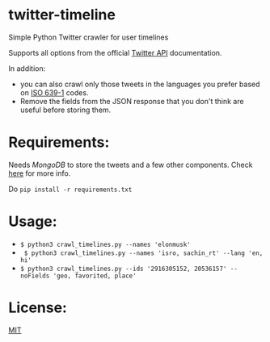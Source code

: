 # twitter-timeline
Simple Python Twitter crawler for user timelines

Supports all options from the official [Twitter API](https://dev.twitter.com/rest/reference/get/statuses/user_timeline) documentation.

In addition:
* you can also crawl only those tweets in the languages you prefer based on [ISO 639-1](https://en.wikipedia.org/wiki/List_of_ISO_639-1_codes) codes.
* Remove the fields from the JSON response that you don't think are useful before storing them.

# Requirements:
 Needs *MongoDB* to store the tweets and a few other components. Check [here](requirements.txt) for more info. 

 Do `pip install -r requirements.txt`

# Usage:
* ` $ python3 crawl_timelines.py --names 'elonmusk' `
* ` $ python3 crawl_timelines.py --names 'isro, sachin_rt' --lang 'en, hi'`
* ` $ python3 crawl_timelines.py --ids '2916305152, 20536157' --noFields 'geo, favorited, place' `

# License:

[MIT](LICENSE)
